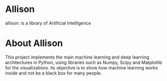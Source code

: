# Allison
allison: is a library  of Artificial Intelligence

# About Allison

This project implements the main machine learning and deep learning architectures in Python, 
using libraries such as Numpy, Scipy and Matplotlib for the visualizations. 
its objective is to show how machine learning works
inside and not be a black box for many people.
